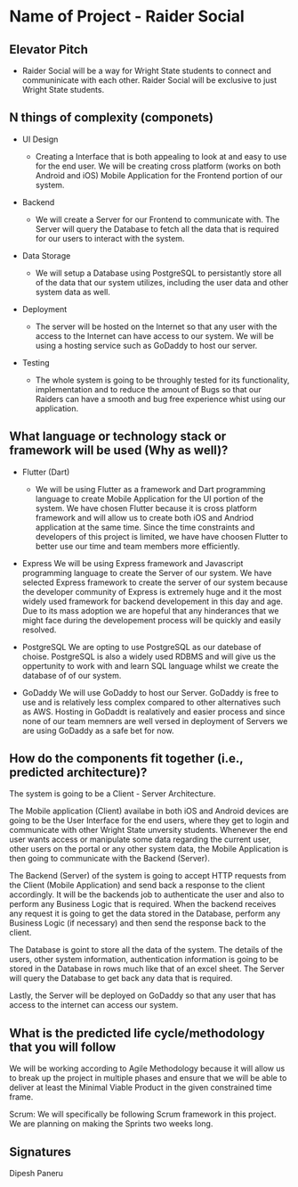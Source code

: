 # Name of Project - Raider Social


## Elevator Pitch
- Raider Social will be a way for Wright State students to connect and communinicate with each other. Raider Social will be exclusive to just Wright State students.

## N things of complexity (componets)

- UI Design
  - Creating a Interface that is both appealing to look at and easy to use for the end user. We will be creating cross platform (works on both Android and iOS) Mobile Application for the Frontend portion of our system.

- Backend
  - We will create a Server for our Frontend to communicate with. The Server will query the Database to fetch all the data that is required for our users to interact with the system.

- Data Storage
  - We will setup a Database using PostgreSQL to persistantly store all of the data that our system utilizes, including the user data and other system data as well.

- Deployment
  - The server will be hosted on the Internet so that any user with the access to the Internet can have access to our system. We will be using a hosting service such as GoDaddy to host our server.

- Testing
  - The whole system is going to be throughly tested for its functionality, implementation and to reduce the amount of Bugs so that our Raiders can have a smooth and bug free experience whist using our application.
  
## What language or technology stack or framework will be used (Why as well)?

- Flutter (Dart)
  - We will be using Flutter as a framework and Dart programming language to create Mobile Application for the UI portion of the system. We have chosen Flutter because it is cross platform framework and will allow us to create both iOS and Andriod application at the same time. Since the time constraints and developers of this project is limited, we have have choosen Flutter to better use our time and team members more efficiently.

- Express
  We will be using Express framework and Javascript programming language to create the Server of our system. We have selected Express framework to create the server of our system because the developer community of Express is extremely huge and it the most widely used framework for backend developement in this day and age. Due to its mass adoption we are hopeful that any hinderances that we might face during the developement process will be quickly and easily resolved.

- PostgreSQL
  We are opting to use PostgreSQL as our datebase of choise. PostgreSQL is also a widely used RDBMS and will give us the oppertunity to work with and learn SQL language whilst we create the database of of our system.

- GoDaddy
  We will use GoDaddy to host our Server. GoDaddy is free to use and is relatively less complex compared to other alternatives such as AWS. Hosting in GoDaddt is realatively and easier process and since none of our team memners are well versed in deployment of Servers we are using GoDaddy as a safe bet for now.

## How do the components fit together (i.e., predicted architecture)?

  The system is going to be a Client - Server Architecture. 

  The Mobile application (Client) availabe in both iOS and Android devices are going to be the User Interface for the end users, where they get to login and communicate with other Wright State unversity students. Whenever the end user wants access or manipulate some data regarding the current user, other users on the portal or any other system data, the Mobile Application is then going to communicate with the Backend (Server).

  The Backend (Server) of the system is going to accept HTTP requests from the Client (Mobile Application) and send back a response to the client accordingly. It will be the backends job to authenticate the user and also to perform any Business Logic that is required. When the backend receives any request it is going to get the data stored in the Database, perform any Business Logic (if necessary) and then send the response back to the client.

  The Database is goint to store all the data of the system. The details of the users, other system information, authentication information is going to be stored in the Database in rows much like that of an excel sheet. The Server will query the Database to get back any data that is required.

  Lastly, the Server will be deployed on GoDaddy so that any user that has access to the internet can access our system.

## What is the predicted life cycle/methodology that you will follow

  We will be working according to Agile Methodology because it will allow us to break up the project in multiple phases and ensure that we will be able to deliver at least the Minimal Viable Product in the given constrained time frame.

  Scrum:
  We will specifically be following Scrum framework in this project. We are planning on making the Sprints two weeks long.

## Signatures

  Dipesh Paneru